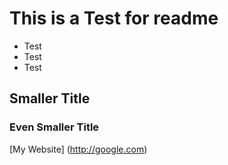# This is a Test for readme

* Test
* Test
* Test

## Smaller Title

### Even Smaller Title

[My Website] (http://google.com)
